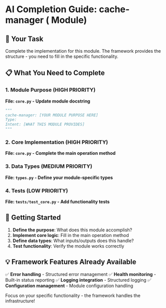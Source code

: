 # AI Completion Guide: cache-manager ( Module)

## 🎯 Your Task
Complete the implementation for this  module.
The framework provides the structure - you need to fill in the specific functionality.

## 📋 What You Need to Complete

### 1. Module Purpose (HIGH PRIORITY)
**File: `core.py` - Update module docstring**
```python
"""
cache-manager: [YOUR MODULE PURPOSE HERE]
Type: 
Intent: [WHAT THIS MODULE PROVIDES]
"""
```

### 2. Core Implementation (HIGH PRIORITY)
**File: `core.py` - Complete the main operation method**

### 3. Data Types (MEDIUM PRIORITY)
**File: `types.py` - Define your module-specific types**

### 4. Tests (LOW PRIORITY)
**File: `tests/test_core.py` - Add functionality tests**

## 🚀 Getting Started

1. **Define the purpose**: What does this module accomplish?
2. **Implement core logic**: Fill in the main operation method
3. **Define data types**: What inputs/outputs does this handle?
4. **Test functionality**: Verify the module works correctly

## 💡 Framework Features Already Available

✅ **Error handling** - Structured error management
✅ **Health monitoring** - Built-in status reporting
✅ **Logging integration** - Structured logging
✅ **Configuration management** - Module configuration handling

Focus on your specific functionality - the framework handles the infrastructure!
